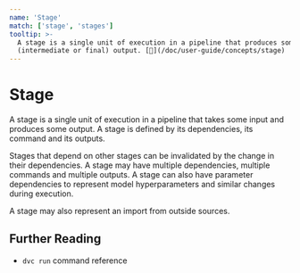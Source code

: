 ```yaml
---
name: 'Stage'
match: ['stage', 'stages']
tooltip: >-
  A stage is a single unit of execution in a pipeline that produces some
  (intermediate or final) output. [📖](/doc/user-guide/concepts/stage)
---
```


# Stage

A stage is a single unit of execution in a <abbr>pipeline</abbr> that takes some
input and produces some <abbr>output</abbr>. A stage is defined by its
<abbr>dependencies</abbr>, its command and its <abbr>outputs</abbr>.

Stages that depend on other stages can be invalidated by the change in their
dependencies. A stage may have multiple dependencies, multiple commands and
multiple outputs. A stage can also have <abbr>parameter</abbr> dependencies to
represent model hyperparameters and similar changes during execution.

A stage may also represent an <abbr>import</abbr> from outside sources.

## Further Reading

- `dvc run` command reference
